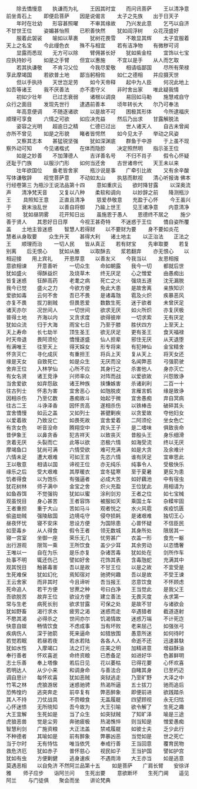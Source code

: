 <!-- { "loadSidebar": true } -->
　　除去憍慢意　　执谦而为礼
　　王因其时宜　　而问讯菩萨
　　王以清净意　　前坐青石上
　　即便启菩萨　　因是说偈言
　　太子之先族　　出于日天子
　　年时在壮幼　　形容甚照曜
　　不审其缘故　　乃兴发此意
　　乞丐以自济　　不甘世王位
　　姿媚甚怡照　　已积善快然
　　犹如阎浮树　　众花茂盛好
　　服着此袈裟　　喻如以草裹
　　犹树花畏雪　　不敢显其辉
　　太子宜服着　　天上之名宝
　　今此缦色衣　　殊不与相宜
　　若有洁净物　　有微秽可诃
　　显露而悉现　　无方可以除
　　臂佣甚长好　　犹如紫金柱
　　宜饰以七宝　　应执持妙弓
　　如是之手臂　　但宜以惠施
　　不宜以是手　　从人而乞取
　　若其执谦敬　　不肯习父位
　　今我尽爱敬　　相请临鄙国
　　尽所有荣禄　　享此摩竭国
　　若欲普土地　　鄙当躬相佐
　　如仁之德相　　并应摄天世
　　但以手执持　　天世岂足劳
　　如今天帝释　　起中为人臣
　　何况此地上　　如吾等诸王
　　我不厌善法　　亦不患守义
　　非时舍出家　　唯此疑我情
　　初如少壮年　　已过志衰弱
　　诸根以调良　　易回如马勒
　　施慧戒自守　　众行之面目
　　发现先世行　　逮遇前善本
　　顷年转长大　　尔乃可奉法
　　年高意便调　　不随逐诸欲
　　以是故不可　　困极其形体
　　今所逮福庆　　顺理可享食
　　六情之可欲　　如应决充益
　　然后乃出求　　甘露解脱法
　　姿容之光明　　超逾日之精
　　仁德已过出　　世人诸天人
　　自古未曾闻　　亦所不曾见
　　如是之形貌　　睹者皆愕然
　　如今见太子　　举动之风姿
　　又察其志本　　甚猛锐坚强
　　犹如深渊底　　群鱼于中游
　　于上虽不现　　察外动可知
　　今见诸楷式　　在体而隐胗
　　决定照然明　　指示圣王位
　　如是之妙善　　不加薄德人
　　吉详善名号　　不归不肖子
　　假令心怀疑　　还耻于门族
　　以服沙门形　　如何当还舍
　　古世诸帝代　　天王未以来
　　壮年欲国位　　垂老皆舍家
　　瓶沙说是事　　广牵引比故
　　又有余辛酸　　写体谦敬辞
　　视觉菩萨意　　不动如太山
　　执慈而默视　　清心听报诲
佛本行经卷第三
为瓶沙王说法品第十四
　　意如重庆云　　欲时降甘露
　　以深奥流声　　清净梵天音
　　又复以八种　　柔软和调向
　　以妙辞之前　　降测瓶沙王
　　具照知王意　　正直且清净
　　慈爱恭敬意　　充盈于心怀
　　今王虽兴于　　衰末浊乱世
　　以善自将御　　乃踰上世王
　　见王诸净意　　内意清净彻
　　犹如昼阴雾　　花开知日出
　　虽施恩于愚人　　恩德终不居之
　　施少善于贤人　　其恩好日日厚
　　今视王甚奇特　　不迷惑于王位
　　憍自姿所覆盖　　土地主皆迷惑
　　智慧人若得财　　以不要财为要
　　身不要如炎花　　慧者从身取要
　　众生升天　　甚得大利　　诸土地主
　　以正治法　　正法之王　　顺理而治
　　一切人民　　皆从真正　　若有财宝
　　先审取要　　若复别离　　后无恨心
　　犹如从酪　　以取酥去　　浆若翻弃
　　亦无恨心　　以相迎接　　用上宾礼
　　开恩厚意　　以善友义　　今我当以
　　友恩相报　　意欲相谏　　开意善听
　　一切众生　　命如朝露　　我今一切
　　都就后世　　犹如盛火　　得酥益炽
　　及烧草木　　终无厌足　　心之憎爱
　　由愚痴出　　皆复迷惑　　狂醉高药
　　老耄之病　　死亡之火　　强烧五道
　　沈无漏脱　　我今已觉　　盛火之力
　　今欲方便　　免此大患　　是故舍离
　　亲族知识　　爱欲如毒　　云何不舍
　　吾已不畏　　是诸毒虺　　雹及火炽
　　疾暴恶风　　亦复不畏　　拔刀剧贼
　　但畏恩爱　　数数生死　　迷于欲者
　　未曾厌足　　诸天亦尔　　况世间人
　　一切世间　　欲求无厌　　如火所炽
　　亦复厌极　　普得土地　　齐海以内
　　又贪求度　　欲得彼岸　　一切求索
　　无有厌足　　犹如众流　　归于大海
　　雨宝七日　　乃至于膝　　胜伏四方
　　上至天上　　天上寿命　　长七劫半
　　顶生圣王　　欲无厌足　　更有圣王
　　食天福禄　　时天帝退　　畏阿须伦
　　憍慢遂盛　　仙人担辈　　邪住无厌
　　从天退堕　　有满唯王　　往至天上
　　得天婇女　　形专将来　　有犯神仙
　　金宝精舍　　怀贪灭亡　　寻化成灰
　　有重担王　　将兵上天　　复从天上
　　将天女还　　缘是天女　　自致死亡
　　如是众生　　无厌而没　　名闻弊恶
　　弓强箭驶　　舍弃王位　　入林学仙
　　心所不应　　其身行之　　杀害他人
　　身亦灭亡　　有女名贤　　诸王竞诤
　　兴师率众　　对阵而战　　以爱欲故
　　兴怨致诤　　当舍爱欲　　如弃怨敌
　　诸王种族　　挟慊嫉害　　杀诸刹利
　　二百一十　　往古列士　　怀恚为害
　　宜舍恶心　　如虺脱皮　　言雁言鹤
　　缘是致诤　　因相杀伤　　乃至亿数
　　愚痴故斗　　始起于微　　宜舍愚痴
　　弃自冥病　　往古二王　　斗诤泽香
　　因怀贡高　　遂相杀伤　　以铁棒击
　　破碎其头　　宜舍憍慢　　如云之盖
　　又如列士　　甚徤剿疾　　以贪爱故
　　夺他妇女　　以爱着故　　乃致没亡
　　如畏死故　　宜舍爱着　　二阿须伦
　　坐女色亡　　有贪女色　　听音没命
　　腾翔空中　　宾头王子　　是二嗜味
　　俱致丧命　　昔伊象王　　以鼻贪香
　　犯吉祥天　　以致丧灭　　昔殷头王
　　身乐细滑　　贪着无厌　　头裂而亡
　　此等以欲　　恣极六情　　如海受流
　　终以无厌　　摩竭鱼口　　犹尚可满
　　六情受欲　　难可充满　　如是大贪
　　及余难计　　六情未足　　遭大艰难
　　可如王言　　先恣六情　　谁有厌足
　　宜审思此　　王以敬意　　相请以国
　　谛视王位　　亦无纯乐　　纯事令人
　　受极快乐　　缘乐之后　　受大艰难
　　其厚暖衣　　宜冬猛寒　　至于夏暑
　　更反为患　　饥者得食　　以为饱乐
　　有强逼者　　必成大苦　　如好藕池
　　中有宿虫　　犹花树林　　师子满中
　　金宝之舍　　炽火充盈　　王位犹此
　　用相请为　　如鱼吞饵　　不觉强钩
　　犹如以蜜　　涂利剑刃　　王者之位
　　如七宝械　　观虽悦目　　身心甚苦
　　王者容饰　　被服如天　　乘国土车
　　杂糅牢固　　王者重担　　重于大山
　　苦如马斗　　观者悦之　　水火风雹
　　疾疫饥匮　　偷盗劫贼　　强陵敌国
　　边境屯守　　侵夺损耗　　是诸艰难
　　独切王心　　昼夜怀忧　　寝不安床
　　思设方便　　为国除患　　心普怀疑
　　不信臣民　　如至毒乡　　从人得食
　　假令王者　　领无数城　　其身所处
　　限居其一　　寝一宫室　　坐御一座
　　荣乐无几　　忧劳甚广　　衣盖一形
　　食充一躯　　出行游观　　限驾一乘
　　王所饮食　　盖少少耳　　其余劳动
　　以恣憍奢　　王唯以一　　自在为乐
　　是乐亦复　　杂诸苦毒　　犹如处在
　　剑所作车　　处事不明　　辄还伤己
　　譬如好舍　　花饰其表　　含毒虺蛇
　　充满其中　　观其悦目　　触甚毒害
　　吾以是故　　不甘王位　　以是之故
　　不宜受是　　生死难保　　犹如幻化
　　焉知宿对　　驰骋何趣　　吾以是故
　　不受王谏　　王云舍家　　而非其时
　　今且谛听　　吾当报王　　恣意饮食
　　不怀顾虑　　死命追人　　若干方便
　　甘蔗之种　　号曰白净　　王当觉此
　　是我父王　　吾欲脱苦　　故弃王位
　　欲设方便　　建立善法　　无畏灭度
　　永求第一　　常与生老　　病死长别
　　欲求甘露　　可保之处　　是故不甘
　　与诸欲会　　犹如野畜　　渴行求水
　　疲劳之渴　　迷惑而走　　卒遇猎者
　　截道逐射　　不愍其渴　　必得杀之
　　世间亦尔　　饥渴情故　　迷惑万端
　　不计死迮　　快意自娱　　畅情饮食
　　不虑成事　　当有坏败　　老来屈己
　　如强张弓　　疾病伤人　　深于驰箭
　　死来逼命　　如猎放围　　愚意所迷
　　如何待时　　若觉若眠　　若昼若夜
　　若水若陆　　各各人人　　命逝不还
　　迅速甚駃　　犹如水性　　入摩竭口
　　法之灯光　　庄美之明　　加精进意
　　增益酥油　　奉行善者　　怀欢喜逝
　　命终资粮　　已悉备足　　如进好华
　　色甚鲜明　　志士乐善　　奉上塔像
　　若后日见　　花以萎枯　　已得花要
　　心怀欢喜　　若明达人　　从少小来
　　和调身命　　与善法合　　自睹其身
　　已至朽迈　　调自思计　　每怀欢喜
　　犹如恶贼　　突狱逃走　　乃至旷野
　　大泽之中　　竹苇之林　　虎狼游居
　　迷惑驰骋　　热渴所逼　　五士拔刀
　　驰而追后　　恐怖惶灼　　逃突奔走
　　前卒复有　　弊恶醉象　　即便前进
　　欲践踏杀　　其人不持　　刀仗战具
　　不赍粮食　　无盖履屣　　四望顾视
　　永无归怙　　心怀迷愦　　无所晓知
　　吾今故为　　大王引喻　　欲令解了
　　生死之趣　　大王宜解　　生死如是
　　当了众生　　如突狱贼　　了知旷泽
　　喻是三途　　虎狼恶兽　　觉是尘劳
　　奔驰疲极　　热渴憔悴　　则当知是
　　憎爱愚痴　　智慧利剑　　广施资粮
　　大正法盖　　禁戒履屣　　如彼士夫
　　乏少此行　　不种德者　　其喻如是
　　前有醉象　　弊暴凶恶　　当觉如是
　　世之死亡　　当于尔时　　无有恃怙
　　唯当依凭　　奉戒行善　　王当回意
　　覆育民物　　救危济厄　　犹如赤子
　　普怀慈心　　视民如子　　王当护国
　　譬如护宫　　犹如有虫　　方便剿健
　　逃身速疾　　不遇雨渧　　大王亦当
　　如是逃意　　莫遇恶相　　以自免济
不然阿兰品第十五
　　如是菩萨　　广肩长臂　　安徐详雅
　　师子应步　　诣阿兰问　　生死出要
　　意欲断坏　　生死门阃　　遥见阿兰
　　与门徒俱　　聚会而坐　　讲论梵典
